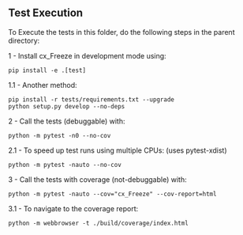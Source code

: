 ## Test Execution
To Execute the tests in this folder, do the following steps in the parent
directory:

1 - Install cx_Freeze in development mode using:

 ```
 pip install -e .[test]
 ```

1.1 - Another method:

 ```
 pip install -r tests/requirements.txt --upgrade
 python setup.py develop --no-deps
 ```

2 - Call the tests (debuggable) with:

 ```
 python -m pytest -n0 --no-cov
 ```

2.1 - To speed up test runs using multiple CPUs: (uses pytest-xdist)

 ```
 python -m pytest -nauto --no-cov
 ```

3 - Call the tests with coverage (not-debuggable) with:

 ```
 python -m pytest -nauto --cov="cx_Freeze" --cov-report=html
 ```

3.1 - To navigate to the coverage report:

 ```
 python -m webbrowser -t ./build/coverage/index.html
 ```
